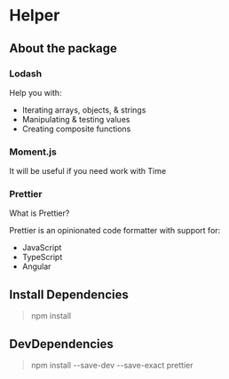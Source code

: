# Helper

## About the package

### Lodash
Help you with:
- Iterating arrays, objects, & strings
- Manipulating & testing values
- Creating composite functions

### Moment.js
It will be useful if you need work with Time

### Prettier
What is Prettier?

Prettier is an opinionated code formatter with support for:
- JavaScript
- TypeScript
- Angular

## Install Dependencies

> npm install 

## DevDependencies

> npm install --save-dev --save-exact prettier